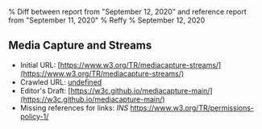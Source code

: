 % Diff between report from "September 12, 2020" and reference report from "September 11, 2020"
% Reffy
% September 12, 2020

## Media Capture and Streams

- Initial URL: [https://www.w3.org/TR/mediacapture-streams/](https://www.w3.org/TR/mediacapture-streams/)
- Crawled URL: [undefined](undefined)
- Editor's Draft: [https://w3c.github.io/mediacapture-main/](https://w3c.github.io/mediacapture-main/)
- Missing references for links: *INS* https://www.w3.org/TR/permissions-policy-1/


